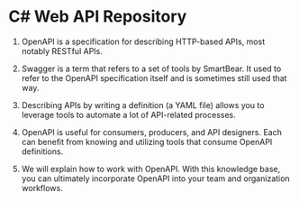 # C# Web API Repository

1. OpenAPI is a specification for describing HTTP-based APIs, most notably RESTful APIs.

2. Swagger is a term that refers to a set of tools by SmartBear. It used to refer to the OpenAPI specification itself and is sometimes still used that way.
3. Describing APIs by writing a definition (a YAML file) allows you to leverage  tools to automate a lot of API-related processes.
4. OpenAPI is useful for consumers, producers, and API designers. Each can benefit from knowing and utilizing tools that consume OpenAPI definitions.
5. We will explain how to work with OpenAPI. With this knowledge base, you can ultimately incorporate OpenAPI into your team and organization workflows.

